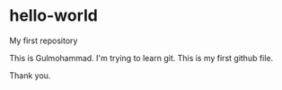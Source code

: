 # hello-world
My first repository

This is Gulmohammad.
I'm trying to learn git.
This is my first github file.



Thank you.
